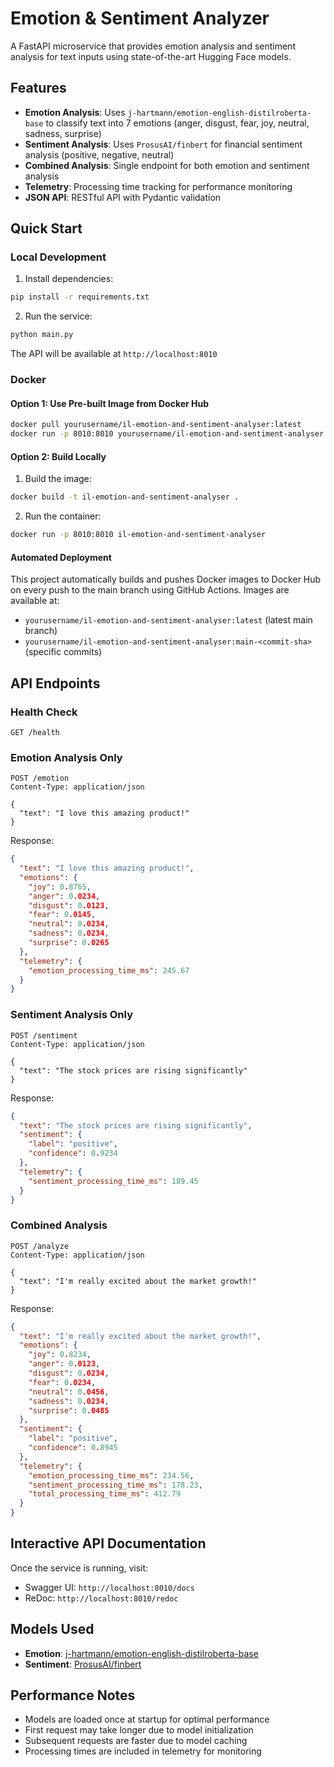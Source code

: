 # Emotion & Sentiment Analyzer

A FastAPI microservice that provides emotion analysis and sentiment analysis for text inputs using state-of-the-art Hugging Face models.

## Features

- **Emotion Analysis**: Uses `j-hartmann/emotion-english-distilroberta-base` to classify text into 7 emotions (anger, disgust, fear, joy, neutral, sadness, surprise)
- **Sentiment Analysis**: Uses `ProsusAI/finbert` for financial sentiment analysis (positive, negative, neutral)
- **Combined Analysis**: Single endpoint for both emotion and sentiment analysis
- **Telemetry**: Processing time tracking for performance monitoring
- **JSON API**: RESTful API with Pydantic validation

## Quick Start

### Local Development

1. Install dependencies:
```bash
pip install -r requirements.txt
```

2. Run the service:
```bash
python main.py
```

The API will be available at `http://localhost:8010`

### Docker

#### Option 1: Use Pre-built Image from Docker Hub
```bash
docker pull yourusername/il-emotion-and-sentiment-analyser:latest
docker run -p 8010:8010 yourusername/il-emotion-and-sentiment-analyser:latest
```

#### Option 2: Build Locally
1. Build the image:
```bash
docker build -t il-emotion-and-sentiment-analyser .
```

2. Run the container:
```bash
docker run -p 8010:8010 il-emotion-and-sentiment-analyser
```

#### Automated Deployment
This project automatically builds and pushes Docker images to Docker Hub on every push to the main branch using GitHub Actions. Images are available at:
- `yourusername/il-emotion-and-sentiment-analyser:latest` (latest main branch)
- `yourusername/il-emotion-and-sentiment-analyser:main-<commit-sha>` (specific commits)

## API Endpoints

### Health Check
```
GET /health
```

### Emotion Analysis Only
```
POST /emotion
Content-Type: application/json

{
  "text": "I love this amazing product!"
}
```

Response:
```json
{
  "text": "I love this amazing product!",
  "emotions": {
    "joy": 0.8765,
    "anger": 0.0234,
    "disgust": 0.0123,
    "fear": 0.0145,
    "neutral": 0.0234,
    "sadness": 0.0234,
    "surprise": 0.0265
  },
  "telemetry": {
    "emotion_processing_time_ms": 245.67
  }
}
```

### Sentiment Analysis Only
```
POST /sentiment
Content-Type: application/json

{
  "text": "The stock prices are rising significantly"
}
```

Response:
```json
{
  "text": "The stock prices are rising significantly",
  "sentiment": {
    "label": "positive",
    "confidence": 0.9234
  },
  "telemetry": {
    "sentiment_processing_time_ms": 189.45
  }
}
```

### Combined Analysis
```
POST /analyze
Content-Type: application/json

{
  "text": "I'm really excited about the market growth!"
}
```

Response:
```json
{
  "text": "I'm really excited about the market growth!",
  "emotions": {
    "joy": 0.8234,
    "anger": 0.0123,
    "disgust": 0.0234,
    "fear": 0.0234,
    "neutral": 0.0456,
    "sadness": 0.0234,
    "surprise": 0.0485
  },
  "sentiment": {
    "label": "positive",
    "confidence": 0.8945
  },
  "telemetry": {
    "emotion_processing_time_ms": 234.56,
    "sentiment_processing_time_ms": 178.23,
    "total_processing_time_ms": 412.79
  }
}
```

## Interactive API Documentation

Once the service is running, visit:
- Swagger UI: `http://localhost:8010/docs`
- ReDoc: `http://localhost:8010/redoc`

## Models Used

- **Emotion**: [j-hartmann/emotion-english-distilroberta-base](https://huggingface.co/j-hartmann/emotion-english-distilroberta-base)
- **Sentiment**: [ProsusAI/finbert](https://huggingface.co/ProsusAI/finbert)

## Performance Notes

- Models are loaded once at startup for optimal performance
- First request may take longer due to model initialization
- Subsequent requests are faster due to model caching
- Processing times are included in telemetry for monitoring